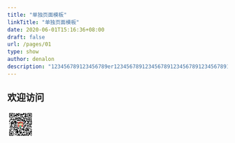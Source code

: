 ```yaml
---
title: "单独页面模板"
linkTitle: "单独页面模板"
date: 2020-06-01T15:16:36+08:00
draft: false
url: /pages/01
type: show
author: denalon
description: "123456789123456789er123456789123456789123456789123456789123456"
---
```




<div>
<h2>欢迎访问</h2>
<img src="/image/wechat.jpg" width="60" class="zoomify" alt="weixin" />
</div>
